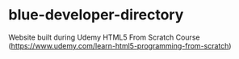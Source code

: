 # blue-developer-directory

Website built during Udemy HTML5 From Scratch Course (https://www.udemy.com/learn-html5-programming-from-scratch)
